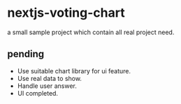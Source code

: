 # nextjs-voting-chart

a small sample project which contain all real project need.

## pending

- Use suitable chart library for ui feature.
- Use real data to show.
- Handle user answer.
- UI completed.